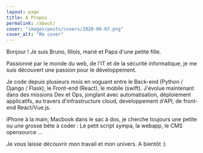 ```yaml
---
layout: page
title: A Propos
permalink: /about/
cover: "images/posts/covers/2020-08-07.png"
cover_alt: "Ma cover"
---
```


Bonjour ! Je suis Bruno, lillois, marié et Papa d'une petite fille.

Passionné par le monde du web, de l'IT et de la sécurité informatique, je me 
suis découvert une passion pour le développement.

Je code depuis plusieurs mois en voguant entre le Back-end (Python / Django / Flask), 
le Front-end (React), le mobile (swift). J'évolue maintenant dans des missions Dev et Ops, 
jonglant avec automatisation, déploiement applicatifs, au travers d'infrastructure cloud, 
developpement d'API, de front-end React/Vue.js.

iPhone à la main, Macbook dans le sac à dos, je cherche toujours une petite ou une grosse 
bête à coder : Le petit script sympa, la webapp, le CMS opensource ...

Je vous laisse découvrir mon travail et mon univers. A bientôt :)
